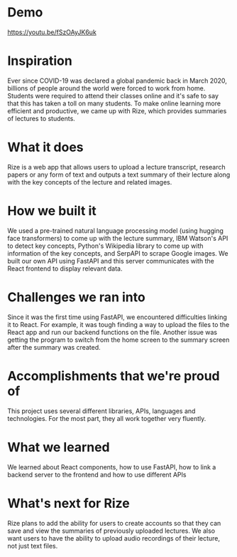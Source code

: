 # Demo
https://youtu.be/fSzOAyJK6uk

# Inspiration
Ever since COVID-19 was declared a global pandemic back in March 2020, billions of people around the world were forced to work from home. Students were required to attend their classes online and it's safe to say that this has taken a toll on many students. To make online learning more efficient and productive, we came up with Rize, which provides summaries of lectures to students.

# What it does
Rize is a web app that allows users to upload a lecture transcript, research papers or any form of text and outputs a text summary of their lecture along with the key concepts of the lecture and related images.

# How we built it
We used a pre-trained natural language processing model (using hugging face transformers) to come up with the lecture summary, IBM Watson's API to detect key concepts, Python's Wikipedia library to come up with information of the key concepts, and SerpAPI to scrape Google images. We built our own API using FastAPI and this server communicates with the React frontend to display relevant data.

# Challenges we ran into
Since it was the first time using FastAPI, we encountered difficulties linking it to React. For example, it was tough finding a way to upload the files to the React app and run our backend functions on the file. Another issue was getting the program to switch from the home screen to the summary screen after the summary was created.

# Accomplishments that we're proud of
This project uses several different libraries, APIs, languages and technologies. For the most part, they all work together very fluently.

# What we learned
We learned about React components, how to use FastAPI, how to link a backend server to the frontend and how to use different APIs

# What's next for Rize
Rize plans to add the ability for users to create accounts so that they can save and view the summaries of previously uploaded lectures. We also want users to have the ability to upload audio recordings of their lecture, not just text files.

